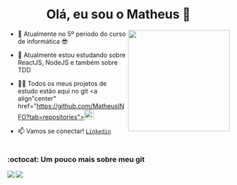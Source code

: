 <h1 align="center">Olá, eu sou o Matheus 👋</h1>

<img align='right' src="https://media.giphy.com/media/M9gbBd9nbDrOTu1Mqx/giphy.gif" width="230">

- 🏫 Atualmente no 5º periodo do curso de informática 😎

- 🌱 Atualmente estou estudando sobre ReactJS, NodeJS e também sobre TDD

- 👨‍💻 Todos os meus projetos de estudo estão aqui no git <a align"center" href="https://github.com/MatheusINFO?tab=repositories"><img width="22" paddingTop="10" src="https://github.githubassets.com/images/modules/logos_page/GitHub-Mark.png"/></a>

- 📫 Vamos se conectar!  <code><a href="https://www.linkedin.com/in/matheus-andrade-55024b160/" title="LinkedIn Profile">Linkedin</a></code>
<br><br>

<h3 marginLeft:"150px">:octocat: Um pouco mais sobre meu git</h3>

<img align="left" src="https://github-readme-stats.vercel.app/api/top-langs/?username=matheusinfo&theme=cobalt" />
<img align="center" src="https://github-readme-stats.vercel.app/api?username=matheusinfo&show_icons=true&hide=contribs,issues&theme=cobalt" />

